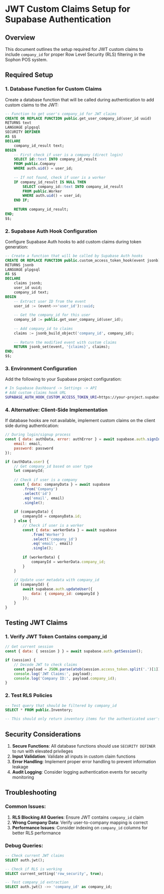 # JWT Custom Claims Setup for Supabase Authentication

## Overview
This document outlines the setup required for JWT custom claims to include `company_id` for proper Row Level Security (RLS) filtering in the Sophon POS system.

## Required Setup

### 1. Database Function for Custom Claims
Create a database function that will be called during authentication to add custom claims to the JWT:

```sql
-- Function to get user's company_id for JWT claims
CREATE OR REPLACE FUNCTION public.get_user_company_id(user_id uuid)
RETURNS text
LANGUAGE plpgsql
SECURITY DEFINER
AS $$
DECLARE
    company_id_result text;
BEGIN
    -- First check if user is a company (direct login)
    SELECT id::text INTO company_id_result
    FROM public.Company
    WHERE auth.uid() = user_id;
    
    -- If not found, check if user is a worker
    IF company_id_result IS NULL THEN
        SELECT company_id::text INTO company_id_result
        FROM public.Worker
        WHERE auth.uid() = user_id;
    END IF;
    
    RETURN company_id_result;
END;
$$;
```

### 2. Supabase Auth Hook Configuration
Configure Supabase Auth hooks to add custom claims during token generation:

```sql
-- Create a function that will be called by Supabase Auth hooks
CREATE OR REPLACE FUNCTION public.custom_access_token_hook(event jsonb)
RETURNS jsonb
LANGUAGE plpgsql
AS $$
DECLARE
    claims jsonb;
    user_id uuid;
    company_id text;
BEGIN
    -- Extract user ID from the event
    user_id := (event->>'user_id')::uuid;
    
    -- Get the company_id for this user
    company_id := public.get_user_company_id(user_id);
    
    -- Add company_id to claims
    claims := jsonb_build_object('company_id', company_id);
    
    -- Return the modified event with custom claims
    RETURN jsonb_set(event, '{claims}', claims);
END;
$$;
```

### 3. Environment Configuration
Add the following to your Supabase project configuration:

```bash
# In Supabase Dashboard -> Settings -> API
# Add custom claims hook URL
SUPABASE_AUTH_HOOK_CUSTOM_ACCESS_TOKEN_URI=https://your-project.supabase.co/rest/v1/rpc/custom_access_token_hook
```

### 4. Alternative: Client-Side Implementation
If database hooks are not available, implement custom claims on the client side during authentication:

```javascript
// During login/signup process
const { data: authData, error: authError } = await supabase.auth.signInWithPassword({
    email: email,
    password: password
});

if (authData.user) {
    // Get company_id based on user type
    let companyId;
    
    // Check if user is a company
    const { data: companyData } = await supabase
        .from('Company')
        .select('id')
        .eq('email', email)
        .single();
    
    if (companyData) {
        companyId = companyData.id;
    } else {
        // Check if user is a worker
        const { data: workerData } = await supabase
            .from('Worker')
            .select('company_id')
            .eq('email', email)
            .single();
        
        if (workerData) {
            companyId = workerData.company_id;
        }
    }
    
    // Update user metadata with company_id
    if (companyId) {
        await supabase.auth.updateUser({
            data: { company_id: companyId }
        });
    }
}
```

## Testing JWT Claims

### 1. Verify JWT Token Contains company_id
```javascript
// Get current session
const { data: { session } } = await supabase.auth.getSession();

if (session) {
    // Decode JWT to check claims
    const payload = JSON.parse(atob(session.access_token.split('.')[1]));
    console.log('JWT Claims:', payload);
    console.log('Company ID:', payload.company_id);
}
```

### 2. Test RLS Policies
```sql
-- Test query that should be filtered by company_id
SELECT * FROM public.Inventory;

-- This should only return inventory items for the authenticated user's company
```

## Security Considerations

1. **Secure Functions**: All database functions should use `SECURITY DEFINER` to run with elevated privileges
2. **Input Validation**: Validate all inputs in custom claim functions
3. **Error Handling**: Implement proper error handling to prevent information leakage
4. **Audit Logging**: Consider logging authentication events for security monitoring

## Troubleshooting

### Common Issues:
1. **RLS Blocking All Queries**: Ensure JWT contains `company_id` claim
2. **Wrong Company Data**: Verify user-to-company mapping is correct
3. **Performance Issues**: Consider indexing on `company_id` columns for better RLS performance

### Debug Queries:
```sql
-- Check current JWT claims
SELECT auth.jwt();

-- Check if RLS is working
SELECT current_setting('row_security', true);

-- Test company_id extraction
SELECT auth.jwt() ->> 'company_id' as company_id;
```